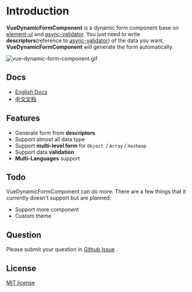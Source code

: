 # Introduction

**VueDynamicFormComponent** is a dynamic form component base on [element-ui](https://element.faas.ele.me/#/zh-CN) and [async-validator](https://github.com/yiminghe/async-validator). You just need to write **descriptors**(reference to [async-validator](https://github.com/yiminghe/async-validator)) of the data you want, **VueDynamicFormComponent** will generate the form automatically.

![vue-dynamic-form-component.gif](https://static.quincychen.cn/vue-dynamic-form-component.gif)

## Docs

- [English Docs](http://vue-dynamic-form-component.quincychen.cn)
- [中文文档](http://vue-dynamic-form-component.quincychen.cn/zh/)

## Features

- Generate form from **descriptors**
- Support almost all data type
- Support **multi-level form** for `Object `/ `Array` / `Hashmap` 
- Support data **validation**
- **Multi-Languages** support

## Todo

VueDynamicFormComponent can do more. There are a few things that it currently doesn't support but are planned:

- Support more component
- Custom theme

## Question

Please submit your question in [Github Issue](https://github.com/chenquincy/vue-dynamic-form-component/issues) .

## License

[MIT license](https://tldrlegal.com/license/mit-license)

